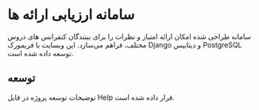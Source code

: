 # سامانه ارزیابی ارائه ها
سامانه‌ طراحی شده امکان ارائه امتیاز و نظرات را برای بینندگان کنفرانس های دروس مختلف، فراهم می‌سازد. این وبسایت با فریمورک Django و دیتابیس PostgreSQL توسعه داده شده است.
## توسعه
توضیحات توسعه پروژه در فایل Help قرار داده شده است.
